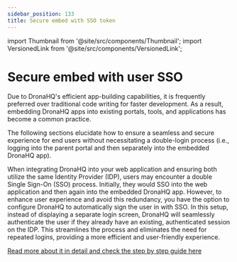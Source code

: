 ```yaml
---
sidebar_position: 133
title: Secure embed with SSO token
---
```


import Thumbnail from '@site/src/components/Thumbnail';
import VersionedLink from '@site/src/components/VersionedLink';

# Secure embed with user SSO

Due to DronaHQ's efficient app-building capabilities, it is frequently preferred over traditional code writing for faster development. As a result, embedding DronaHQ apps into existing portals, tools, and applications has become a common practice.

The following sections elucidate how to ensure a seamless and secure experience for end users without necessitating a double-login process (i.e., logging into the parent portal and then separately into the embedded DronaHQ app).

When integrating DronaHQ into your web application and ensuring both utilize the same Identity Provider (IDP), users may encounter a double Single Sign-On (SSO) process. Initially, they would SSO into the web application and then again into the embedded DronaHQ app. However, to enhance user experience and avoid this redundancy, you have the option to configure DronaHQ to automatically sign the user in with SSO. In this setup, instead of displaying a separate login screen, DronaHQ will seamlessly authenticate the user if they already have an existing, authenticated session on the IDP. This streamlines the process and eliminates the need for repeated logins, providing a more efficient and user-friendly experience.

[Read more about it in detail and check the step by step guide here](../secure_embed)